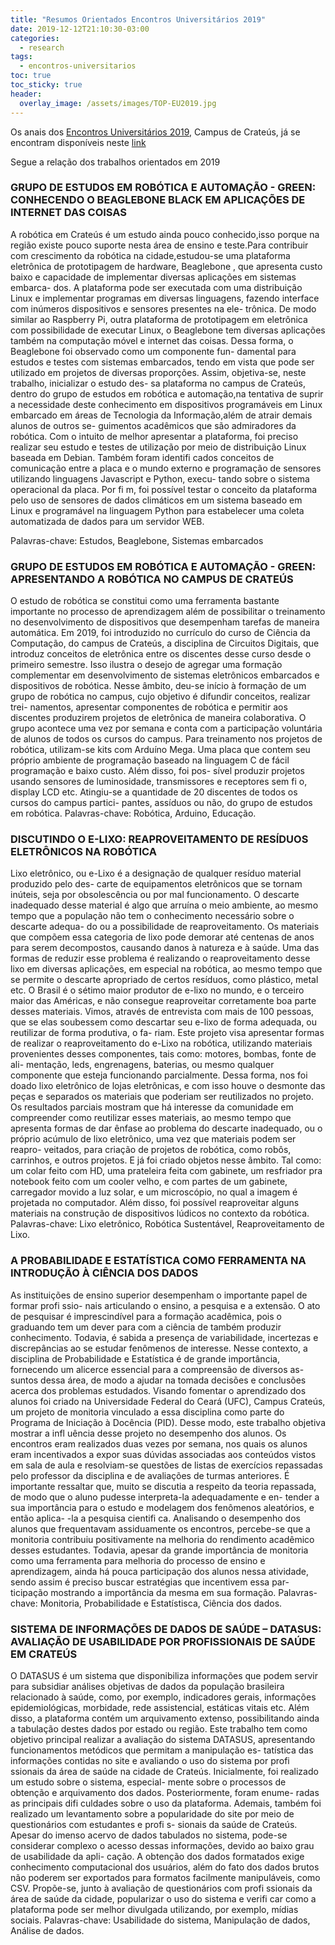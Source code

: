 ```yaml
---
title: "Resumos Orientados Encontros Universitários 2019"
date: 2019-12-12T21:10:30-03:00
categories:
  - research
tags:
  - encontros-universitarios
toc: true
toc_sticky: true
header:
  overlay_image: /assets/images/TOP-EU2019.jpg
---
```




Os anais dos [Encontros Universitários 2019](http://crateus.ufc.br/eu2019/), Campus de Crateús, já se encontram disponíveis neste [link](http://www.crateus.ufc.br/eu2019/docs/ANAIS_EUs_2019_completo.pdf)

Segue a relação dos trabalhos orientados em 2019

### GRUPO DE ESTUDOS EM ROBÓTICA E AUTOMAÇÃO - GREEN: CONHECENDO O BEAGLEBONE BLACK EM APLICAÇÕES DE INTERNET DAS COISAS
A robótica em Crateús é um estudo ainda pouco conhecido,isso porque na região existe pouco suporte nesta área de ensino e teste.Para contribuir com crescimento da robótica na cidade,estudou-se uma plataforma eletrônica de prototipagem de hardware, Beaglebone , que apresenta custo baixo e capacidade de implementar diversas aplicações em sistemas embarca- dos. A plataforma pode ser executada com uma distribuição Linux e implementar programas em diversas linguagens, fazendo interface com inúmeros dispositivos e sensores presentes na ele- trônica. De modo similar ao Raspberry Pi, outra plataforma de prototipagem em eletrônica com possibilidade de executar Linux, o Beaglebone tem diversas aplicações também na computação móvel e internet das coisas. Dessa forma, o Beaglebone foi observado como um componente fun- damental para estudos e testes com sistemas embarcados, tendo em vista que pode ser utilizado em projetos de diversas proporções. Assim, objetiva-se, neste trabalho, inicializar o estudo des- sa plataforma no campus de Crateús, dentro do grupo de estudos em robótica e automação,na tentativa de suprir a necessidade deste conhecimento em dispositivos programáveis em Linux embarcado em áreas de Tecnologia da Informação,além de atrair demais alunos de outros se- guimentos acadêmicos que são admiradores da robótica. Com o intuito de melhor apresentar a plataforma, foi preciso realizar seu estudo e testes de utilização por meio de distribuição Linux baseada em Debian. Também foram identifi cados conceitos de comunicação entre a placa e o mundo externo e programação de sensores utilizando linguagens Javascript e Python, execu- tando sobre o sistema operacional da placa. Por fi m, foi possível testar o conceito da plataforma pelo uso de sensores de dados climáticos em um sistema baseado em Linux e programável na linguagem Python para estabelecer uma coleta automatizada de dados para um servidor WEB.

Palavras-chave: Estudos, Beaglebone, Sistemas embarcados

### GRUPO DE ESTUDOS EM ROBÓTICA E AUTOMAÇÃO - GREEN: APRESENTANDO A ROBÓTICA NO CAMPUS DE CRATEÚS
O estudo de robótica se constitui como uma ferramenta bastante importante no processo de aprendizagem além de possibilitar o treinamento no desenvolvimento de dispositivos que desempenham tarefas de maneira automática. Em 2019, foi introduzido no currículo do curso de Ciência da Computação, do campus de Crateús, a disciplina de Circuitos Digitais, que introduz conceitos de eletrônica entre os discentes desse curso desde o primeiro semestre. Isso ilustra o desejo de agregar uma formação complementar em desenvolvimento de sistemas eletrônicos embarcados e dispositivos de robótica. Nesse âmbito, deu-se início à formação de um grupo de robótica no campus, cujo objetivo é difundir conceitos, realizar trei- namentos, apresentar componentes de robótica e permitir aos discentes produzirem projetos de eletrônica de maneira colaborativa. O grupo acontece uma vez por semana e conta com a participação voluntária de alunos de todos os cursos do campus. Para treinamento nos projetos de robótica, utilizam-se kits com Arduíno Mega. Uma placa que contem seu próprio ambiente de programação baseado na linguagem C de fácil programação e baixo custo. Além disso, foi pos- sível produzir projetos usando sensores de luminosidade, transmissores e receptores sem fi o, display LCD etc. Atingiu-se a quantidade de 20 discentes de todos os cursos do campus partici- pantes, assíduos ou não, do grupo de estudos em robótica.
Palavras-chave: Robótica, Arduino, Educação.

### DISCUTINDO O E-LIXO: REAPROVEITAMENTO DE RESÍDUOS ELETRÔNICOS NA ROBÓTICA
Lixo eletrônico, ou e-Lixo é a designação de qualquer resíduo material produzido pelo des- carte de equipamentos eletrônicos que se tornam inúteis, seja por obsolescência ou por mal funcionamento. O descarte inadequado desse material é algo que arruína o meio ambiente, ao mesmo tempo que a população não tem o conhecimento necessário sobre o descarte adequa- do ou a possibilidade de reaproveitamento. Os materiais que compõem essa categoria de lixo pode demorar até centenas de anos para serem decompostos, causando danos à natureza e à saúde. Uma das formas de reduzir esse problema é realizando o reaproveitamento desse lixo em diversas aplicações, em especial na robótica, ao mesmo tempo que se permite o descarte apropriado de certos resíduos, como plástico, metal etc. O Brasil é o sétimo maior produtor de e-lixo no mundo, e o terceiro maior das Américas, e não consegue reaproveitar corretamente boa parte desses materiais. Vimos, através de entrevista com mais de 100 pessoas, que se elas soubessem como descartar seu e-lixo de forma adequada, ou reutilizar de forma produtiva, o fa- riam. Este projeto visa apresentar formas de realizar o reaproveitamento do e-Lixo na robótica, utilizando materiais provenientes desses componentes, tais como: motores, bombas, fonte de ali- mentação, leds, engrenagens, baterias, ou mesmo qualquer componente que esteja funcionando parcialmente. Dessa forma, nos foi doado lixo eletrônico de lojas eletrônicas, e com isso houve o desmonte das peças e separados os materiais que poderiam ser reutilizados no projeto. Os resultados parciais mostram que há interesse da comunidade em compreender como reutilizar esses materiais, ao mesmo tempo que apresenta formas de dar ênfase ao problema do descarte inadequado, ou o próprio acúmulo de lixo eletrônico, uma vez que materiais podem ser reapro- veitados, para criação de projetos de robótica, como robôs, carrinhos, e outros projetos. E já foi criado objetos nesse âmbito. Tal como: um colar feito com HD, uma prateleira feita com gabinete, um resfriador pra notebook feito com um cooler velho, e com partes de um gabinete, carregador movido a luz solar, e um microscópio, no qual a imagem é projetada no computador. Além disso, foi possível reaproveitar alguns materiais na construção de dispositivos lúdicos no contexto da robótica.
Palavras-chave: Lixo eletrônico, Robótica Sustentável, Reaproveitamento de Lixo.

### A PROBABILIDADE E ESTATÍSTICA COMO FERRAMENTA NA INTRODUÇÃO À CIÊNCIA DOS DADOS
As instituições de ensino superior desempenham o importante papel de formar profi ssio- nais articulando o ensino, a pesquisa e a extensão. O ato de pesquisar é imprescindível para a formação acadêmica, pois o graduando tem um dever para com a ciência de também produzir conhecimento. Todavia, é sabida a presença de variabilidade, incertezas e discrepâncias ao se estudar fenômenos de interesse. Nesse contexto, a disciplina de Probabilidade e Estatística é de grande importância, fornecendo um alicerce essencial para a compreensão de diversos as- suntos dessa área, de modo a ajudar na tomada decisões e conclusões acerca dos problemas estudados. Visando fomentar o aprendizado dos alunos foi criado na Universidade Federal do Ceará (UFC), Campus Crateús, um projeto de monitoria vinculado a essa disciplina como parte do Programa de Iniciação à Docência (PID). Desse modo, este trabalho objetiva mostrar a infl uência desse projeto no desempenho dos alunos. Os encontros eram realizados duas vezes por semana, nos quais os alunos eram incentivados a expor suas dúvidas associadas aos conteúdos vistos em sala de aula e resolviam-se questões de listas de exercícios repassadas pelo professor da disciplina e de avaliações de turmas anteriores. É importante ressaltar que, muito se discutia a respeito da teoria repassada, de modo que o aluno pudesse interpreta-la adequadamente e en- tender a sua importância para o estudo e modelagem dos fenômenos aleatórios, e então aplica- -la a pesquisa cientifi ca. Analisando o desempenho dos alunos que frequentavam assiduamente os encontros, percebe-se que a monitoria contribuiu positivamente na melhoria do rendimento acadêmico desses estudantes. Todavia, apesar da grande importância de monitoria como uma ferramenta para melhoria do processo de ensino e aprendizagem, ainda há pouca participação dos alunos nessa atividade, sendo assim é preciso buscar estratégias que incentivem essa par- ticipação mostrando a importância da mesma em sua formação.
Palavras-chave: Monitoria, Probabilidade e Estatístisca, Ciência dos dados.

### SISTEMA DE INFORMAÇÕES DE DADOS DE SAÚDE – DATASUS: AVALIAÇÃO DE USABILIDADE POR PROFISSIONAIS DE SAÚDE EM CRATEÚS
O DATASUS é um sistema que disponibiliza informações que podem servir para subsidiar análises objetivas de dados da população brasileira relacionado à saúde, como, por exemplo, indicadores gerais, informações epidemiológicas, morbidade, rede assistencial, estáticas vitais etc. Além disso, a plataforma contém um arquivamento extenso, possibilitando ainda a tabulação destes dados por estado ou região. Este trabalho tem como objetivo principal realizar a avaliação do sistema DATASUS, apresentando funcionamentos metódicos que permitam a manipulação es- tatística das informações contidas no site e avaliando o uso do sistema por profi ssionais da área de saúde na cidade de Crateús. Inicialmente, foi realizado um estudo sobre o sistema, especial- mente sobre o processos de obtenção e arquivamento dos dados. Posteriormente, foram enume- radas as principais difi culdades sobre o uso da plataforma. Ademais, também foi realizado um levantamento sobre a popularidade do site por meio de questionários com estudantes e profi s- sionais da saúde de Crateús. Apesar do imenso acervo de dados tabulados no sistema, pode-se considerar complexo o acesso dessas informações, devido ao baixo grau de usabilidade da apli- cação. A obtenção dos dados formatados exige conhecimento computacional dos usuários, além do fato dos dados brutos não poderem ser exportados para formatos facilmente manipuláveis, como CSV. Propõe-se, junto à avaliação de questionários com profi ssionais da área de saúde da cidade, popularizar o uso do sistema e verifi car como a plataforma pode ser melhor divulgada utilizando, por exemplo, mídias sociais.
Palavras-chave: Usabilidade do sistema, Manipulação de dados, Análise de dados.
